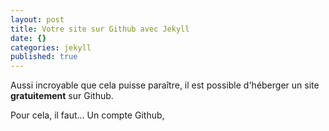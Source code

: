 ```yaml
---
layout: post
title: Votre site sur Github avec Jekyll
date: {}
categories: jekyll
published: true
---
```


Aussi incroyable que cela puisse paraître, il est possible d'héberger un site **gratuitement** sur Github.

Pour cela, il faut... Un compte Github, 
